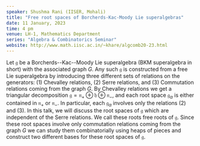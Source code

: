 ```yaml
---
speaker: Shushma Rani (IISER, Mohali)
title: "Free root spaces of Borcherds-Kac-Moody Lie superalgebras"
date: 11 January, 2023
time: 4 pm
venue: LH-1, Mathematics Department
series: "Algebra & Combinatorics Seminar"
website: http://www.math.iisc.ac.in/~khare/algcomb20-23.html
---
```


Let $\mathfrak g$ be a Borcherds--Kac--Moody Lie superalgebra (BKM superalgebra in short)
with the associated graph $G$. Any such $\mathfrak g$ is constructed from a free Lie superalgebra
by introducing three different sets of relations on the generators:
(1) Chevalley relations,
(2) Serre relations, and
(3) Commutation relations coming from the graph $G$.
By Chevalley relations we get a triangular decomposition $\mathfrak g = \mathfrak n_+ \oplus
\mathfrak h \oplus \mathfrak n_{-}$, and each root space $\mathfrak g_{\alpha}$ is either
contained in $\mathfrak n_+$ or $\mathfrak n_{-}$. In particular, each $\mathfrak g_{\alpha}$
involves only the relations (2) and (3). In this talk, we will discuss the root spaces of $\mathfrak g$
which are independent of the Serre relations. We call these roots free roots of $\mathfrak g$. Since
these root spaces involve only commutation relations coming from the graph $G$ we can study them
combinatorially using heaps of pieces and construct two different bases for these root spaces of
$\mathfrak g$.
